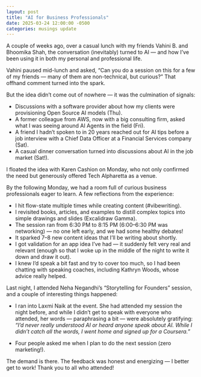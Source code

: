 ```yaml
---
layout: post
title: "AI for Business Professionals"
date: 2025-03-24 12:00:00 -0500
categories: musings update
---
```


A couple of weeks ago, over a casual lunch with my friends Vahini B. and Bhoomika Shah, the conversation (inevitably) turned to AI — and how I’ve been using it in both my personal and professional life.

Vahini paused mid-lunch and asked, “Can you do a session on this for a few of my friends — many of them are non-technical, but curious?” That offhand comment turned into the spark.

But the idea didn’t come out of nowhere — it was the culmination of signals:

- Discussions with a software provider about how my clients were provisioning Open Source AI models (Thu).
- A former colleague from AWS, now with a big consulting firm, asked what I was seeing around AI Agents in the field (Fri).
- A friend I hadn’t spoken to in 20 years reached out for AI tips before a job interview with a Chief Data Officer at a Financial Services company (Sat).
- A casual dinner conversation turned into discussions about AI in the job market (Sat!).

I floated the idea with Karen Cashion on Monday, who not only confirmed the need but generously offered Tech Alpharetta as a venue.

By the following Monday, we had a room full of curious business professionals eager to learn. A few reflections from the experience:

- I hit flow-state multiple times while creating content (#vibewriting).
- I revisited books, articles, and examples to distill complex topics into simple drawings and slides (Excalidraw Gamma).
- The session ran from 6:30 PM to 8:15 PM (6:00–6:30 PM was networking) — no one left early, and we had some healthy debates!
- It sparked 7–8 new content ideas that I’ll be writing about shortly.
- I got validation for an app idea I’ve had — it suddenly felt very real and relevant (enough so that I woke up in the middle of the night to write it down and draw it out).
- I knew I’d speak a bit fast and try to cover too much, so I had been chatting with speaking coaches, including Kathryn Woods, whose advice really helped.

Last night, I attended Neha Negandhi’s “Storytelling for Founders” session, and a couple of interesting things happened:

- I ran into Laxmi Naik at the event. She had attended my session the night before, and while I didn’t get to speak with everyone who attended, her words — paraphrasing a bit — were absolutely gratifying:  
    *“I’d never really understood AI or heard anyone speak about AI. While I didn’t catch all the words, I went home and signed up for a Coursera.”*

- Four people asked me when I plan to do the next session (zero marketing!).

The demand is there. The feedback was honest and energizing — I better get to work! Thank you to all who attended!

